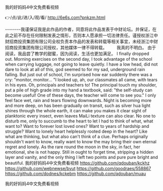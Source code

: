 
我的好妈妈4中文免费看视频




👉/点/此/进/入/观/看/ http://6e6s.com?pnkzm.html




--------我谨保证我是此作品的作者，同意将此作品发表于中财论坛。并保证，在此之前不存在任何限制发表之情形，否则本人愿承担一切法律责任。谨授权浙江中财招商投资集团有限公司全权负责本作品的发表和转载等相关事宜，未经浙江中财招商投资集团有限公司授权，其他媒体一律不得转载。
　　我真的不明白。
由于阅读，我品尝了教学的甜蜜，因为阅读，生活也更加满足。
I finally dropped out.
Morning exercises on the second day, I took advantage of the school when carrying luggage, not going to leave quietly.
I have a low head, did not dare to look at all of this, god seemed to for my sad, underground rain falling.
But just out of school, I'm surprised how ear suddenly there was a cry: "monitor, monitor...
"I looked up, ah, our classmates all came, with tears in his eyes.
Oh, principals and teachers to!
The principal touch my shoulder, put a pile of high grade into my hand a textbook, said: "the self-study can become useful!
One of these days, the teacher will come to see you."
I only feel face wet, rain and tears flowing downwards.
Night is becoming more and more deep, on has been gradually on transit, such as silver hua light shines through the whole earth, it can make you makes it clear sight of planktonic every insect, even leaves MaiLi texture can also clear.
No one to disturb me, only to succumb to the heart to let I had to think of what, what want to?
Want to forever lost loved ones?
Want to years of hardship and struggle?
Want to lonely heart helplessly rooted deep in the heart?
Like what are thinking, but what also can't think of a clue.
Perhaps originally shouldn't want to know, really want to know the may bring their own eternal regret and lonely.
As the rare round the moon in the sky, in fact, her emotional, she is not happy.
Still in ought to forget time, stripping a hidden layer and vanity, and the only thing I left two points and pure pure bright and beautiful.
我的好妈妈4中文免费看视频 https://github.com/qdouban/kckhz
https://github.com/webnewse/bvut
https://github.com/goodraes/558867
https://github.com/dodnes/kckebm
https://github.com/qdouban/muau





我的好妈妈4中文免费看视频
